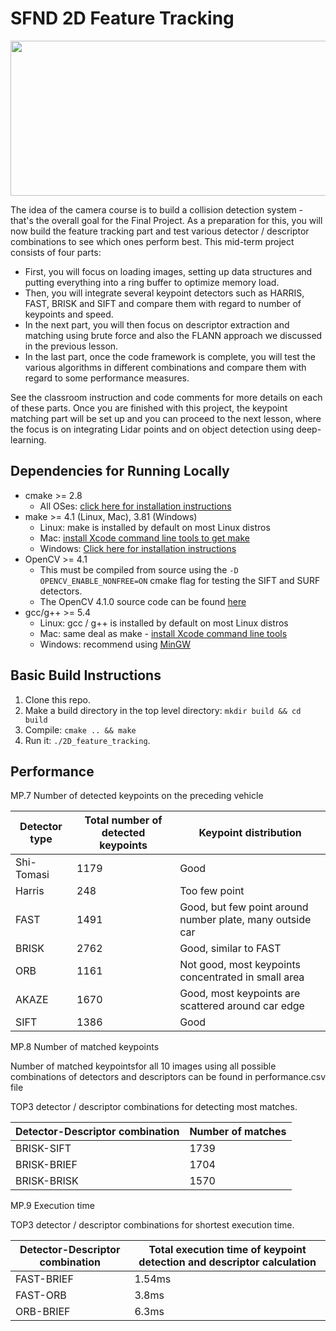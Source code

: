 # SFND 2D Feature Tracking

<img src="images/keypoints.png" width="820" height="248" />

The idea of the camera course is to build a collision detection system - that's the overall goal for the Final Project. As a preparation for this, you will now build the feature tracking part and test various detector / descriptor combinations to see which ones perform best. This mid-term project consists of four parts:

* First, you will focus on loading images, setting up data structures and putting everything into a ring buffer to optimize memory load. 
* Then, you will integrate several keypoint detectors such as HARRIS, FAST, BRISK and SIFT and compare them with regard to number of keypoints and speed. 
* In the next part, you will then focus on descriptor extraction and matching using brute force and also the FLANN approach we discussed in the previous lesson. 
* In the last part, once the code framework is complete, you will test the various algorithms in different combinations and compare them with regard to some performance measures. 

See the classroom instruction and code comments for more details on each of these parts. Once you are finished with this project, the keypoint matching part will be set up and you can proceed to the next lesson, where the focus is on integrating Lidar points and on object detection using deep-learning. 

## Dependencies for Running Locally
* cmake >= 2.8
  * All OSes: [click here for installation instructions](https://cmake.org/install/)
* make >= 4.1 (Linux, Mac), 3.81 (Windows)
  * Linux: make is installed by default on most Linux distros
  * Mac: [install Xcode command line tools to get make](https://developer.apple.com/xcode/features/)
  * Windows: [Click here for installation instructions](http://gnuwin32.sourceforge.net/packages/make.htm)
* OpenCV >= 4.1
  * This must be compiled from source using the `-D OPENCV_ENABLE_NONFREE=ON` cmake flag for testing the SIFT and SURF detectors.
  * The OpenCV 4.1.0 source code can be found [here](https://github.com/opencv/opencv/tree/4.1.0)
* gcc/g++ >= 5.4
  * Linux: gcc / g++ is installed by default on most Linux distros
  * Mac: same deal as make - [install Xcode command line tools](https://developer.apple.com/xcode/features/)
  * Windows: recommend using [MinGW](http://www.mingw.org/)

## Basic Build Instructions

1. Clone this repo.
2. Make a build directory in the top level directory: `mkdir build && cd build`
3. Compile: `cmake .. && make`
4. Run it: `./2D_feature_tracking`.

## Performance

MP.7 Number of detected keypoints on the preceding vehicle

| Detector type | Total number of detected keypoints | Keypoint distribution |
| ------------- | ------------- | ------------- |
| Shi-Tomasi  | 1179 | Good |
| Harris  | 248 | Too few point |
| FAST  | 1491 | Good, but few point around number plate, many outside car | 
| BRISK  | 2762 | Good, similar to FAST | 
| ORB  | 1161 | Not good, most keypoints concentrated in small area | 
| AKAZE  | 1670 | Good, most keypoints are scattered around car edge | 
| SIFT  | 1386 | Good |

MP.8 Number of matched keypoints 

Number of matched keypointsfor all 10 images using all possible combinations of detectors and descriptors can be found in performance.csv file

TOP3 detector / descriptor combinations for detecting most matches.

| Detector-Descriptor combination | Number of matches |
| ------------- | ------------- |
| BRISK-SIFT  | 1739 |
| BRISK-BRIEF  | 1704 |
| BRISK-BRISK  | 1570 |

MP.9 Execution time

TOP3 detector / descriptor combinations for shortest execution time.

| Detector-Descriptor combination | Total execution time of keypoint detection and descriptor calculation |
| ------------- | ------------- |
| FAST-BRIEF  | 1.54ms |
| FAST-ORB  | 3.8ms |
| ORB-BRIEF  | 6.3ms |




